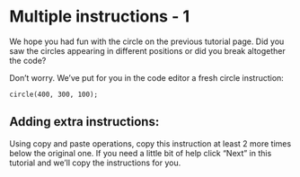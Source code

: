 # Multiple instructions - 1

We hope you had fun with the circle on the previous tutorial page. Did you saw the circles appearing in different positions or did you break altogether the code?

Don’t worry. We’ve put for you in the code editor a fresh circle instruction: 

```
circle(400, 300, 100);
```

## Adding extra instructions:

Using copy and paste operations, copy this instruction at least 2 more times below the original one. If you need a little bit of help click “Next” in this tutorial and we’ll copy the instructions for you.
